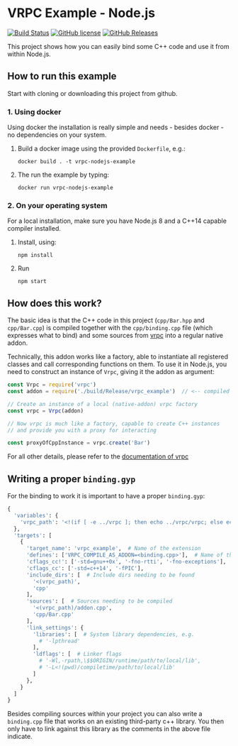 # VRPC Example - Node.js
[![Build Status](https://travis-ci.org/bheisen/vrpc-nodejs-example.svg?branch=master)](https://travis-ci.org/bheisen/vrpc-nodejs-example)
[![GitHub license](https://img.shields.io/badge/license-MIT-blue.svg)](https://raw.githubusercontent.com/bheisen/vrpc-nodejs-example/master/LICENSE)
[![GitHub Releases](https://img.shields.io/github/tag/bheisen/vrpc-nodejs-example.svg)](https://github.com/bheisen/vrpc-nodejs-example/tag)


This project shows how you can easily bind some C++ code and use it from within
Node.js.

## How to run this example

Start with cloning or downloading this project from github.

### 1. Using docker

Using docker the installation is really simple and needs - besides docker -
no dependencies on your system.

1. Build a docker image using the provided `Dockerfile`, e.g.:

    ```
    docker build . -t vrpc-nodejs-example
    ```

2. The run the example by typing:

    ```
    docker run vrpc-nodejs-example
    ```

### 2. On your operating system

For a local installation, make sure you have Node.js 8 and a C++14 capable
compiler installed.

1. Install, using:
    ```
    npm install
    ```

2. Run
    ```
    npm start
    ```

## How does this work?

The basic idea is that the C++ code in this project (`cpp/Bar.hpp` and
`cpp/Bar.cpp`) is compiled together with the `cpp/binding.cpp` file (which
expresses what to bind) and some sources from
[vrpc](https://github.com/bheisen/vrpc) into a regular native addon.

Technically, this addon works like a factory, able to instantiate all
registered classes and call corresponding functions on them. To use it in
Node.js, you need to construct an instance of `Vrpc`, giving it the
addon as argument:

```javascript
const Vrpc = require('vrpc')
const addon = require('./build/Release/vrpc_example')  // <-- compiled c++ addon

// Create an instance of a local (native-addon) vrpc factory
const vrpc = Vrpc(addon)

// Now vrpc is much like a factory, capable to create C++ instances
// and provide you with a proxy for interacting

const proxyOfCppInstance = vrpc.create('Bar')
```

For all other details, please refer to the [documentation of
vrpc](https://github.com/bheisen/vrpc#readme)


## Writing a proper `binding.gyp`

For the binding to work it is important to have a proper `binding.gyp`:

```python
{
  'variables': {
    'vrpc_path': '<!(if [ -e ../vrpc ]; then echo ../vrpc/vrpc; else echo node_modules/vrpc/vrpc; fi)'
  },
  'targets': [
    {
      'target_name': 'vrpc_example',  # Name of the extension
      'defines': ['VRPC_COMPILE_AS_ADDON=<binding.cpp>'],  # Name of the binding file
      'cflags_cc!': ['-std=gnu++0x', '-fno-rtti', '-fno-exceptions'],
      'cflags_cc': ['-std=c++14', '-fPIC'],
      'include_dirs': [  # Include dirs needing to be found
        '<(vrpc_path)',
        'cpp'
      ],
      'sources': [  # Sources needing to be compiled
        '<(vrpc_path)/addon.cpp',
        'cpp/Bar.cpp'
      ],
      'link_settings': {
        'libraries': [  # System library dependencies, e.g.
          # '-lpthread'
        ],
        'ldflags': [  # Linker flags
          # '-Wl,-rpath,\$$ORIGIN/runtime/path/to/local/lib',
          # '-L<!(pwd)/compiletime/path/to/local/lib'
        ]
      },
    }
  ]
}
```

Besides compiling sources within your project you can also write a `binding.cpp`
file that works on an existing third-party c++ library. You then only have to
link against this library as the comments in the above file indicate.
